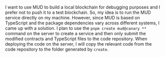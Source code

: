 I want to use MUD to build a local blockchain for debugging purposes and I prefer not to push it to a test blockchain. So, my idea is to run the MUD service directly on my machine. However, since MUD is based on TypeScript and the package dependencies vary across different systems, I came up with a solution. I plan to use the `pnpm create mud@canary **` command on the server to create a service and then only submit the modified contracts and TypeScript files to the code repository. When deploying the code on the server, I will copy the relevant code from the code repository to the folder generated by `create`.

